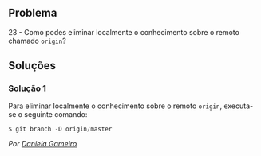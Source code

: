 ## Problema

23 - Como podes eliminar localmente o conhecimento sobre o remoto chamado
`origin`?

## Soluções

### Solução 1

Para eliminar localmente o conhecimento sobre o remoto `origin`, 
executa-se o seguinte comando:

```cs
$ git branch -D origin/master
```

*Por [Daniela Gameiro](https://github.com/DanielaGameiro)*